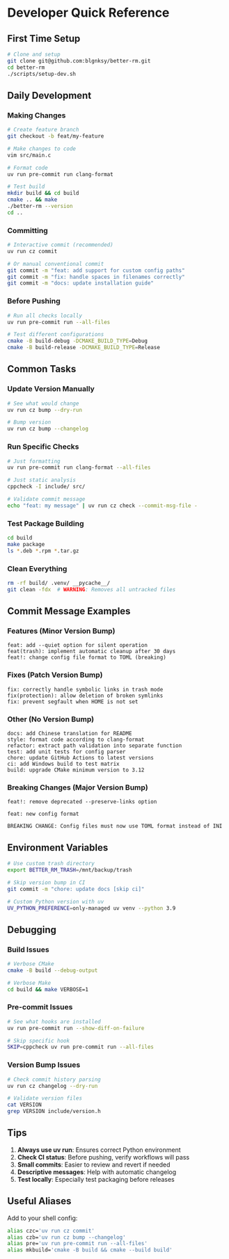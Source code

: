 # Developer Quick Reference

## First Time Setup
```bash
# Clone and setup
git clone git@github.com:blgnksy/better-rm.git
cd better-rm
./scripts/setup-dev.sh
```

## Daily Development

### Making Changes
```bash
# Create feature branch
git checkout -b feat/my-feature

# Make changes to code
vim src/main.c

# Format code
uv run pre-commit run clang-format

# Test build
mkdir build && cd build
cmake .. && make
./better-rm --version
cd ..
```

### Committing
```bash
# Interactive commit (recommended)
uv run cz commit

# Or manual conventional commit
git commit -m "feat: add support for custom config paths"
git commit -m "fix: handle spaces in filenames correctly"
git commit -m "docs: update installation guide"
```

### Before Pushing
```bash
# Run all checks locally
uv run pre-commit run --all-files

# Test different configurations
cmake -B build-debug -DCMAKE_BUILD_TYPE=Debug
cmake -B build-release -DCMAKE_BUILD_TYPE=Release
```

## Common Tasks

### Update Version Manually
```bash
# See what would change
uv run cz bump --dry-run

# Bump version
uv run cz bump --changelog
```

### Run Specific Checks
```bash
# Just formatting
uv run pre-commit run clang-format --all-files

# Just static analysis
cppcheck -I include/ src/

# Validate commit message
echo "feat: my message" | uv run cz check --commit-msg-file -
```

### Test Package Building
```bash
cd build
make package
ls *.deb *.rpm *.tar.gz
```

### Clean Everything
```bash
rm -rf build/ .venv/ __pycache__/
git clean -fdx  # WARNING: Removes all untracked files
```

## Commit Message Examples

### Features (Minor Version Bump)
```
feat: add --quiet option for silent operation
feat(trash): implement automatic cleanup after 30 days
feat!: change config file format to TOML (breaking)
```

### Fixes (Patch Version Bump)
```
fix: correctly handle symbolic links in trash mode
fix(protection): allow deletion of broken symlinks
fix: prevent segfault when HOME is not set
```

### Other (No Version Bump)
```
docs: add Chinese translation for README
style: format code according to clang-format
refactor: extract path validation into separate function
test: add unit tests for config parser
chore: update GitHub Actions to latest versions
ci: add Windows build to test matrix
build: upgrade CMake minimum version to 3.12
```

### Breaking Changes (Major Version Bump)
```
feat!: remove deprecated --preserve-links option

feat: new config format

BREAKING CHANGE: Config files must now use TOML format instead of INI
```

## Environment Variables

```bash
# Use custom trash directory
export BETTER_RM_TRASH=/mnt/backup/trash

# Skip version bump in CI
git commit -m "chore: update docs [skip ci]"

# Custom Python version with uv
UV_PYTHON_PREFERENCE=only-managed uv venv --python 3.9
```

## Debugging

### Build Issues
```bash
# Verbose CMake
cmake -B build --debug-output

# Verbose Make
cd build && make VERBOSE=1
```

### Pre-commit Issues
```bash
# See what hooks are installed
uv run pre-commit run --show-diff-on-failure

# Skip specific hook
SKIP=cppcheck uv run pre-commit run --all-files
```

### Version Bump Issues
```bash
# Check commit history parsing
uv run cz changelog --dry-run

# Validate version files
cat VERSION
grep VERSION include/version.h
```

## Tips

1. **Always use uv run**: Ensures correct Python environment
2. **Check CI status**: Before pushing, verify workflows will pass
3. **Small commits**: Easier to review and revert if needed
4. **Descriptive messages**: Help with automatic changelog
5. **Test locally**: Especially test packaging before releases

## Useful Aliases

Add to your shell config:
```bash
alias czc='uv run cz commit'
alias czb='uv run cz bump --changelog'
alias pre='uv run pre-commit run --all-files'
alias mkbuild='cmake -B build && cmake --build build'
```